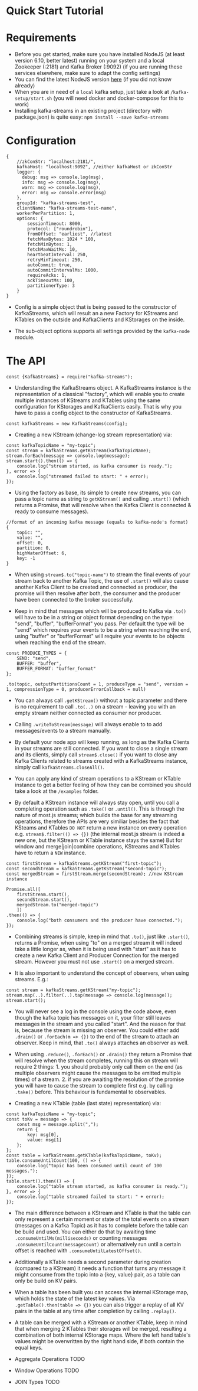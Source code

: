 Quick Start Tutorial
====================

# Requirements

* Before you get started, make sure you have installed NodeJS (at least version 6.10, better latest)
running on your system and a local Zookeeper (:2181) and Kafka Broker (:9092) (if you are running
these services elsewhere, make sure to adapt the config settings)
* You can find the latest NodeJS version [here](https://nodejs.org/en/download/) (if you did not know already)
* When you are in need of a `local` kafka setup, just take a look at `/kafka-setup/start.sh` (you will need docker and docker-compose for this to work)
* Installing kafka-streams in an existing project (directory with package.json) is quite easy: `npm install --save kafka-streams`

# Configuration

```es6
{
    //zkConStr: "localhost:2181/",
    kafkaHost: "localhost:9092", //either kafkaHost or zkConStr
    logger: {
      debug: msg => console.log(msg),
      info: msg => console.log(msg),
      warn: msg => console.log(msg),
      error: msg => console.error(msg)
    },
    groupId: "kafka-streams-test",
    clientName: "kafka-streams-test-name",
    workerPerPartition: 1,
    options: {
        sessionTimeout: 8000,
        protocol: ["roundrobin"],
        fromOffset: "earliest", //latest
        fetchMaxBytes: 1024 * 100,
        fetchMinBytes: 1,
        fetchMaxWaitMs: 10,
        heartbeatInterval: 250,
        retryMinTimeout: 250,
        autoCommit: true,
        autoCommitIntervalMs: 1000,
        requireAcks: 1,
        ackTimeoutMs: 100,
        partitionerType: 3
    }
}
```

* Config is a simple object that is being passed to the constructor of
KafkaStreams, which will result an a new Factory for KStreams and KTables on the
outside and KafkaClients and KStorages on the inside.

* The sub-object options supports all settings provided by the `kafka-node`
module.

# The API

```es6
const {KafkaStreams} = require("kafka-streams");
```

* Understanding the KafkaStreams object.
A KafkaStreams instance is the representation of a classical "factory", which will enable you to create
multiple instances of KStreams and KTables using the same configuration for KStorages and KafkaClients easily.
That is why you have to pass a config object to the constructor of KafkaStreams.

```es6
const kafkaStreams = new KafkaStreams(config);
```

* Creating a new KStream (change-log stream representation) via:

```es6
const kafkaTopicName = "my-topic";
const stream = kafkaStreams.getKStream(kafkaTopicName);
stream.forEach(message => console.log(message);
stream.start().then(() => {
    console.log("stream started, as kafka consumer is ready.");
}, error => {
    console.log("streamed failed to start: " + error);
});
```
* Using the factory as base, its simple to create new streams, you can pass a
topic name as string to `getKStream()` and calling `.start()` (which returns a Promise,
that will resolve when the Kafka Client is connected & ready to consume messages).

```es6
//format of an incoming kafka message (equals to kafka-node's format)
{
    topic: "",
    value: "",
    offset: 0,
    partition: 0,
    highWaterOffset: 6,
    key: -1
}
```

* When using `stream$.to("topic-name")` to stream the final events of your stream back to another
Kafka Topic, the use of `.start()` will also cause another Kafka Client to be created and connected
as producer, the promise will then resolve after both, the consumer and the producer have been connected
to the broker successfully.

* Keep in mind that messages which will be produced to Kafka via `.to()` will have to be in a string or
object format depending on the type: "send", "buffer", "bufferFormat" you pass. Per default the type will be
"send" which requires your events to be a string when reaching the end, using "buffer" or "bufferFormat" will require
your events to be objects when reaching the end of the stream.

```es6
const PRODUCE_TYPES = {
    SEND: "send",
    BUFFER: "buffer",
    BUFFER_FORMAT: "buffer_format"
};

.to(topic, outputPartitionsCount = 1, produceType = "send", version = 1, compressionType = 0, producerErrorCallback = null)
```

* You can always call `.getKStream()` without a topic parameter and there is no requirement to call
`.to(..)` on a stream - leaving you with an empty stream neither connected as consumer nor producer.

* Calling `.writeToStream(message)` will always enable to to add messages/events to a stream manually.

* By default your node app will keep running, as long as the Kafka Clients in your streams are still connected.
If you want to close a single stream and its clients, simply call `stream$.close()` if you want to close any Kafka Clients
related to streams created with a KafkaStreams instance, simply call `kafkaStreams.closeAll()`.

* You can apply any kind of stream operations to a KStream or KTable instance to get a better feeling of how they
can be combined you should take a look at the `/examples` folder.

* By default a KStream instance will always stay open, until you call a completing operation such as `.take()` or `.until()`. This is through the nature of most.js streams; which builds the base for any streaming operations, therefore the APIs are very similiar besides the fact that KSteams and KTables `DO NOT` return a new instance on every operation e.g. `stream$.filter(() => {})` (the internal most.js stream is indeed a new one, but the KStream or KTable instance stays the same) But for window and merge|join|combine operations, KStreams and KTables have to return a `NEW` instance.

```es6
const firstStream = kafkaStreams.getKStream("first-topic");
const secondStream = kafkaStreams.getKStream("second-topic");
const mergedStream = firstStream.merge(secondStream); //new KStream instance

Promise.all([
    firstStream.start(),
    secondStream.start(),
    mergedStream.to("merged-topic")
    ])
.then(() => {
    console.log("both consumers and the producer have connected.");
});
```
* Combining streams is simple, keep in mind that `.to()`, just like `.start()`, returns a Promise, when
using "to" on a merged stream it will indeed take a little longer as, when it is being used with "start"
as it has to create a new Kafka Client and Producer Connection for the merged stream. However you must not
use `.start()` on a merged stream.

* It is also important to understand the concept of observers, when using streams. E.g.:

```es6
const stream = kafkaStreams.getKStream("my-topic");
stream.map(..).filter(..).tap(message => console.log(message));
stream.start();
```
* You will never see a log in the console using the code above, even though the kafka topic has messages on it, your filter still leaves messages in the stream and you called "start". And the reason for that is, because the stream is missing an observer. You could either add `.drain()` or `.forEach(m => {})` to the end of the stream to attach an observer.
Keep in mind, that `.to()` always attaches an observer as well.

* When using `.reduce()`, `.forEach()` or `.drain()` they return a Promise that will resolve when the stream completes, running this on stream will require 2 things: 1. you should probably only call them on the end (as multiple observers might cause the messages to be emitted multiple times) of a stream. 2. if you are awaiting the resolution of the promise you will have to cause the stream to complete first e.g. by calling `.take()` before. This behaviour is fundamental to observables.

* Creating a new KTable (table (last state) representation) via:

```es6
const kafkaTopicName = "my-topic";
const toKv = message => {
    const msg = message.split(",");
    return {
        key: msg[0],
        value: msg[1]
    };
};
const table = kafkaStreams.getKTable(kafkaTopicName, toKv);
table.consumeUntilCount(100, () => {
    console.log("topic has been consumed until count of 100 messages.");
});
table.start().then(() => {
    console.log("table stream started, as kafka consumer is ready.");
}, error => {
    console.log("table streamed failed to start: " + error);
});
```
* The main difference between a KStream and KTable is that the table can only represent a certain moment or state of the total events on a stream (messages on a Kafka Topic) as it has to complete before the table can be build and used. You can either do that by awaiting time `.consumeUntilMs(milliseconds)` or counting messages `.consumeUntilCount(messageCount)` or alternatively run until a certain offset is reached with `.consumeUntilLatestOffset()`.

* Additionally a KTable needs a second parameter during creation (compared to a KStream) it needs a function that turns any message it might consume from the topic into a {key, value} pair, as a table can only be build on KV pairs.

* When a table has been built you can access the internal KStorage map, which holds the state of the latest key values.
Via `.getTable().then(table => {})` you can also trigger a replay of all KV pairs in the table at any time after completion by calling `.replay()`.

* A table can be merged with a KStream or another KTable, keep in mind that when merging 2 KTables their storages will be merged, resulting a combination of both internal KStorage maps. Where the left hand table's values might be overwritten by the right hand side, if both contain the equal keys.


* Aggregate Operations TODO
* Window Operations TODO
* JOIN Types TODO
